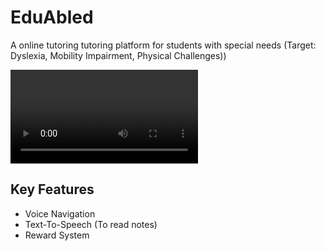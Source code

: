 # EduAbled

A online tutoring tutoring platform for students with special needs (Target: Dyslexia, Mobility Impairment, Physical Challenges))

![screenshot](client\img\EduAbled.mp4)

## Key Features

- Voice Navigation
- Text-To-Speech (To read notes)
- Reward System
